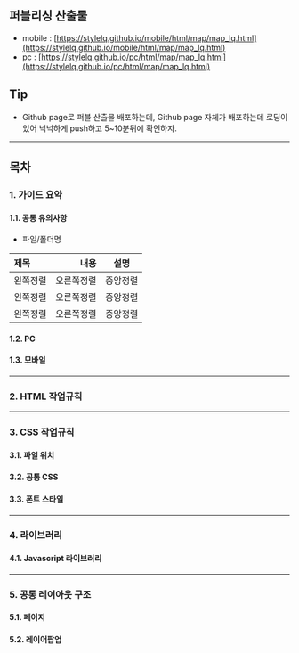 ## 퍼블리싱 산출물
- mobile : [https://stylelq.github.io/mobile/html/map/map_lq.html](https://stylelq.github.io/mobile/html/map/map_lq.html)   
- pc : [https://stylelq.github.io/pc/html/map/map_lq.html](https://stylelq.github.io/pc/html/map/map_lq.html)

## Tip
- Github page로 퍼블 산출물 배포하는데, Github page 자체가 배포하는데 로딩이 있어 넉넉하게 push하고 5~10분뒤에 확인하자.

***

## 목차
### 1. 가이드 요약
#### 1.1. 공통 유의사항
- 파일/폴더명   

|제목|내용|설명|
|:---|---:|:---:|
|왼쪽정렬|오른쪽정렬|중앙정렬|
|왼쪽정렬|오른쪽정렬|중앙정렬|
|왼쪽정렬|오른쪽정렬|중앙정렬|

#### 1.2. PC 
#### 1.3. 모바일

***
### 2. HTML 작업규칙

***
### 3. CSS 작업규칙
#### 3.1. 파일 위치
#### 3.2. 공통 CSS
#### 3.3. 폰트 스타일

***
### 4. 라이브러리
#### 4.1. Javascript 라이브러리
  
***
### 5. 공통 레이아웃 구조
#### 5.1. 페이지
#### 5.2. 레이어팝업
